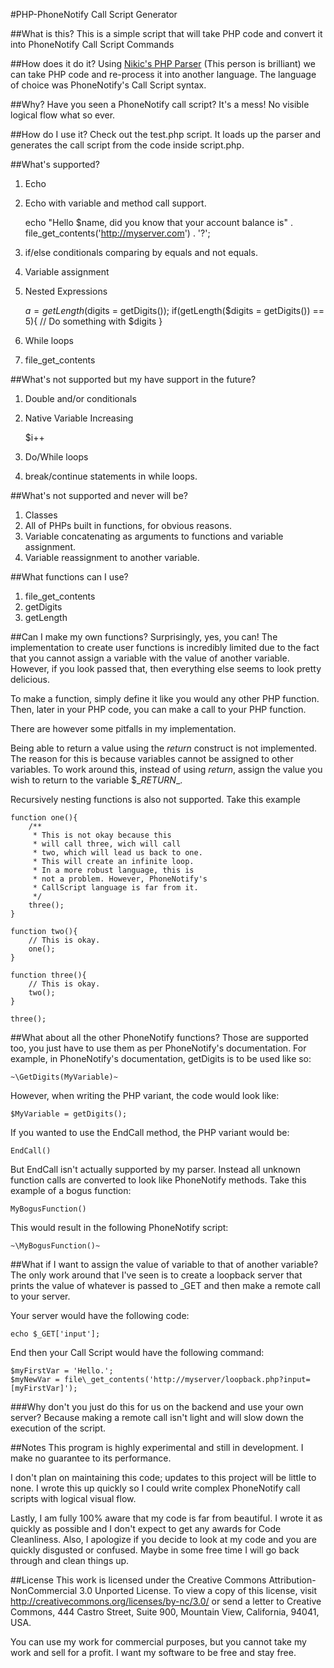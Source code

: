 #PHP-PhoneNotify Call Script Generator

##What is this?
This is a simple script that will take PHP code and
convert it into PhoneNotify Call Script Commands

##How does it do it?
Using [Nikic's PHP Parser](https://github.com/nikic/PHP-Parser)
(This person is brilliant) we can take PHP code and re-process it
into another language. The language of choice was PhoneNotify's
Call Script syntax.

##Why?
Have you seen a PhoneNotify call script? It's a mess! No visible logical
flow what so ever.

##How do I use it?
Check out the test.php script. It loads up the parser and generates
the call script from the code inside script.php.

##What's supported?
1. Echo
2. Echo with variable and method call support.

    echo "Hello $name, did you know that your account balance is" . file\_get_contents('http://myserver.com') . '?';

3. if/else conditionals comparing by equals and not equals.
4. Variable assignment
5. Nested Expressions

    $a = getLength($digits = getDigits());
    if(getLength($digits = getDigits()) == 5){
        // Do something with $digits
    }

6. While loops
7. file\_get_contents

##What's not supported but my have support in the future?
1. Double and/or conditionals
2. Native Variable Increasing

    $i++
    
3. Do/While loops
4. break/continue statements in while loops.

##What's not supported and never will be?
1. Classes
2. All of PHPs built in functions, for obvious reasons.
3. Variable concatenating as arguments to functions and variable assignment.
4. Variable reassignment to another variable.

##What functions can I use?
1. file\_get_contents
2. getDigits
3. getLength

##Can I make my own functions?
Surprisingly, yes, you can! The implementation to create
user functions is incredibly limited due to the fact
that you cannot assign a variable with the value of another
variable. However, if you look passed that, then
everything else seems to look pretty delicious.

To make a function, simply define it like you would
any other PHP function. Then, later in your PHP
code, you can make a call to your PHP function.

There are however some pitfalls in my implementation.

Being able to return a value using the _return_ construct is
not implemented. The reason for this is because variables cannot be
assigned to other variables. To work around this,
instead of using _return_, assign the value you wish to
return to the variable $\__RETURN__.

Recursively nesting functions is also not supported. Take this example

    function one(){
        /**
         * This is not okay because this
         * will call three, wich will call
         * two, which will lead us back to one.
         * This will create an infinite loop.
         * In a more robust language, this is
         * not a problem. However, PhoneNotify's
         * CallScript language is far from it.
         */
        three();
    }
    
    function two(){
        // This is okay.
        one();
    }
    
    function three(){
        // This is okay.
        two();
    }
    
    three();

##What about all the other PhoneNotify functions?
Those are supported too, you just have to use them
as per PhoneNotify's documentation. For example,
in PhoneNotify's documentation, getDigits is to be
used like so:

    ~\GetDigits(MyVariable)~
    
However, when writing the PHP variant, the code would
look like:

    $MyVariable = getDigits();
    
If you wanted to use the EndCall method, the PHP variant
would be:

    EndCall()

But EndCall isn't actually supported by my parser. Instead
all unknown function calls are converted to look like
PhoneNotify methods. Take this example of a bogus function:

    MyBogusFunction()
    
This would result in the following PhoneNotify script:

    ~\MyBogusFunction()~
    

##What if I want to assign the value of variable to that of another variable?
The only work around that I've seen is to create a loopback
server that prints the value of whatever is passed to _GET and
then make a remote call to your server.

Your server would have the following code:

    echo $_GET['input'];

End then your Call Script would have the following command:

    $myFirstVar = 'Hello.';
    $myNewVar = file\_get_contents('http://myserver/loopback.php?input=[myFirstVar]');

###Why don't you just do this for us on the backend and use your own server?
Because making a remote call isn't light and will slow down the
execution of the script.
    
##Notes
This program is highly experimental and still in development.
I make no guarantee to its performance.

I don't plan on maintaining this code; updates to this project
will be little to none. I wrote this up quickly
so I could write complex PhoneNotify call scripts with
logical visual flow.

Lastly, I am fully 100% aware that my code is far from beautiful.
I wrote it as quickly as possible and I don't expect to get any
awards for Code Cleanliness. Also, I apologize if you decide to
look at my code and you are quickly disgusted or confused. Maybe
in some free time I will go back through and clean things up.

##License
This work is licensed under the Creative Commons Attribution-NonCommercial 3.0 Unported License. To view a copy of this license, visit http://creativecommons.org/licenses/by-nc/3.0/ or send a letter to Creative Commons, 444 Castro Street, Suite 900, Mountain View, California, 94041, USA.

You can use my work for commercial purposes, but you cannot take my work
and sell for a profit. I want my software to be free and stay free.